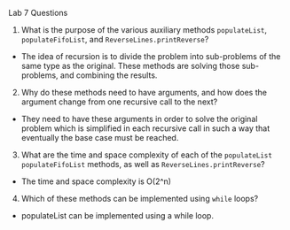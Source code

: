 ﻿Lab 7 Questions

1. What is the purpose of the various auxiliary methods `populateList`, `populateFifoList`, and `ReverseLines.printReverse`?

- The idea of recursion is to divide the problem into sub-problems of the same type as the original. These methods are solving those sub-problems, and combining the results. 

2. Why do these methods need to have arguments, and how does the argument change from one recursive call to the next?

- They need to have these arguments in order to solve the original problem which is simplified in each recursive call in such a way that eventually the base case must be reached. 

3. What are the time and space complexity of each of the `populateList`  `populateFifoList` methods, as well as `ReverseLines.printReverse`?

- The time and space complexity is O(2^n)

4. Which of these methods can be implemented using  `while`  loops?

- populateList can be implemented using a while loop.
